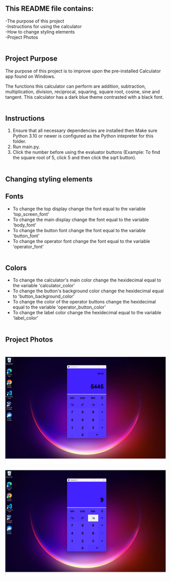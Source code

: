 <br>

## This README file contains:
-The purpose of this project<br> 
-Instructions for using the calculator<br> 
-How to change styling elements<br>
-Project Photos <br><br>

## Project Purpose

The purpose of this project is to improve upon the pre-installed Calculator app found on Windows.

The functions this calculator can perform are addition, subtraction, multiplication, division, reciprocal, squaring, square root, cosine, sine and tangent. This calculator has a dark blue theme contrasted with a black font.<br><br>

## Instructions

1. Ensure that all necessary dependencies are installed then Make sure Python 3.10 or newer is configured as the Python intepreter for this folder.
2. Run main.py.
3. Click the number before using the evaluator buttons (Example: To find the square root of 5, click 5 and then click the sqrt button).<br><br>

## Changing styling elements

## Fonts

- To change the top display change the font equal to the variable 'top_screen_font'
- To change the main display change the font equal to the variable 'body_font'
- To change the button font change the font equal to the variable 'button_font'
- To change the operator font change the font equal to the variable 'operator_font'<br><br>

## Colors

- To change the calculator's main color change the hexidecimal equal to the variable 'calculator_color'
- To change the button's background color change the hexidecimal equal to 'button_background_color'
- To change the color of the operator buttons change the hexidecimal equal to the variable 'operator_button_color'
- To change the label color change the hexidecimal equal to the variable 'label_color'<br><br>

## Project Photos <br><br>
![photos](photos/screenshot2.png)<br><br>
![photos](photos/screenshot1.png)<br><br>
